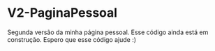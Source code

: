 # V2-PaginaPessoal
Segunda versão da minha página pessoal. Esse código ainda está em construção. Espero que esse código ajude :)
